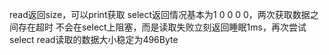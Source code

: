 read返回size，可以print获取
select返回情况基本为1 0 0 0 0，两次获取数据之间存在超时
	不会在select上阻塞，而是读取失败立刻返回睡眠1ms，再次尝试select
read读取的数据大小稳定为496Byte